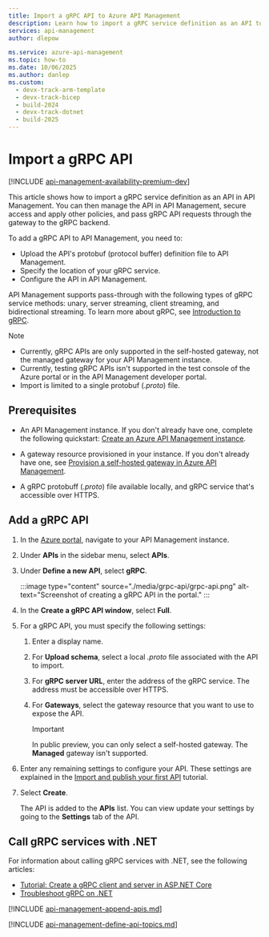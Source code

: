 ```yaml
---
title: Import a gRPC API to Azure API Management
description: Learn how to import a gRPC service definition as an API to an API Management instance using the Azure portal, ARM template, or Bicep file.
services: api-management
author: dlepow

ms.service: azure-api-management
ms.topic: how-to
ms.date: 10/06/2025
ms.author: danlep
ms.custom:
  - devx-track-arm-template
  - devx-track-bicep
  - build-2024
  - devx-track-dotnet
  - build-2025
---
```

# Import a gRPC API

[!INCLUDE [api-management-availability-premium-dev](../../includes/api-management-availability-premium-dev.md)]

This article shows how to import a gRPC service definition as an API in API Management. You can then manage the API in API Management, secure access and apply other policies, and pass gRPC API requests through the gateway to the gRPC backend. 

To add a gRPC API to API Management, you need to:

* Upload the API's protobuf (protocol buffer) definition file to API Management.
* Specify the location of your gRPC service.
* Configure the API in API Management.

API Management supports pass-through with the following types of gRPC service methods: unary, server streaming, client streaming, and bidirectional streaming. To learn more about gRPC, see [Introduction to gRPC](https://grpc.io/docs/what-is-grpc/introduction/).

> [!NOTE]
> * Currently, gRPC APIs are only supported in the self-hosted gateway, not the managed gateway for your API Management instance.
> * Currently, testing gRPC APIs isn't supported in the test console of the Azure portal or in the API Management developer portal.
> * Import is limited to a single protobuf (*.proto*) file. 

## Prerequisites

* An API Management instance. If you don't already have one, complete the following quickstart: [Create an Azure API Management instance](get-started-create-service-instance.md).

* A gateway resource provisioned in your instance. If you don't already have one, see [Provision a self-hosted gateway in Azure API Management](api-management-howto-provision-self-hosted-gateway.md).

* A gRPC protobuff (*.proto*) file available locally, and gRPC service that's accessible over HTTPS.

## Add a gRPC API

1. In the [Azure portal](https://portal.azure.com), navigate to your API Management instance.

1. Under **APIs** in the sidebar menu, select **APIs**.

1. Under **Define a new API**, select **gRPC**.

    :::image type="content" source="./media/grpc-api/grpc-api.png" alt-text="Screenshot of creating a gRPC API in the portal." :::

1. In the **Create a gRPC API window**, select **Full**.

1. For a gRPC API, you must specify the following settings:

    1. Enter a display name.

    1. For **Upload schema**, select a local *.proto* file associated with the API to import.

    1. For **gRPC server URL**, enter the address of the gRPC service. The address must be accessible over HTTPS.

    1. For **Gateways**, select the gateway resource that you want to use to expose the API. 

        > [!IMPORTANT]
        > In public preview, you can only select a self-hosted gateway. The **Managed** gateway isn't supported.

1. Enter any remaining settings to configure your API. These settings are explained in the [Import and publish your first API](import-and-publish.md#import-and-publish-a-backend-api) tutorial.

1. Select **Create**.

    The API is added to the **APIs** list. You can view update your settings by going to the **Settings** tab of the API.

## Call gRPC services with .NET

For information about calling gRPC services with .NET, see the following articles:

* [Tutorial: Create a gRPC client and server in ASP.NET Core](/aspnet/core/tutorials/grpc/grpc-start)
* [Troubleshoot gRPC on .NET](/aspnet/core/grpc/troubleshoot#calling-grpc-services-hosted-in-a-sub-directory)

[!INCLUDE [api-management-append-apis.md](../../includes/api-management-append-apis.md)]

[!INCLUDE [api-management-define-api-topics.md](../../includes/api-management-define-api-topics.md)]
